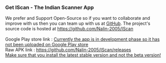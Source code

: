<h3>Get IScan - The Indian Scanner App</h3>
<p>
We prefer and Support Open-Source so if you want to collaborate and improve with us then you can team up with us at <a href="https://github.com/Nalin-2005">GitHub</a>.
The project's source code is hosted at <a href="https://github.com/Nalin-2005/IScan">https://github.com/Nalin-2005/IScan</a>
<br><br>
Google Play store link : <ins>Currently the app is in development phase so it has not been uploaded on Google Play store</ins><br>
Raw APK link : <a href="https://github.com/Nalin-2005/IScan/releases">https://github.com/Nalin-2005/IScan/releases</a><br>
<ins>Make sure that you install the latest stable version and not the beta version!</ins>